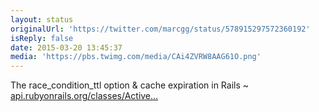 ```yaml
---
layout: status
originalUrl: 'https://twitter.com/marcgg/status/578915297572360192'
isReply: false
date: 2015-03-20 13:45:37
media: 'https://pbs.twimg.com/media/CAi4ZVRW8AAG61O.png'
---
```


The race_condition_ttl option &amp; cache expiration in Rails ~ [api.rubyonrails.org/classes/Active…](http://api.rubyonrails.org/classes/ActiveSupport/Cache/Store.html) 

